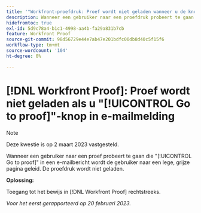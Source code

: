 ```yaml
---
title: '"Workfront-proefdruk: Proef wordt niet geladen wanneer u de knop Ga naar proefdruk in e-mailmelding gebruikt.'''
description: Wanneer een gebruiker naar een proefdruk probeert te gaan met de knop Ga naar proefdruk in een e-mailbericht, wordt de gebruiker naar een lege, grijze pagina geleid. De proefdruk wordt niet geladen.
hidefromtoc: true
exl-id: 5d9c78a4-b1c1-4998-aa4b-fa29a831b7cb
feature: Workfront Proof
source-git-commit: 98d56729e44e7ab47e201bdfc00db8d40c5f15f6
workflow-type: tm+mt
source-wordcount: '104'
ht-degree: 0%

---
```


# [!DNL Workfront Proof]: Proef wordt niet geladen als u &quot;[!UICONTROL Go to proof]&quot;-knop in e-mailmelding

>[!NOTE]
>
>Deze kwestie is op 2 maart 2023 vastgesteld.

Wanneer een gebruiker naar een proef probeert te gaan die &quot;[!UICONTROL Go to proof]&quot; in een e-mailbericht wordt de gebruiker naar een lege, grijze pagina geleid. De proefdruk wordt niet geladen.

**Oplossing:**

Toegang tot het bewijs in [!DNL Workfront Proof] rechtstreeks.

_Voor het eerst gerapporteerd op 20 februari 2023._
